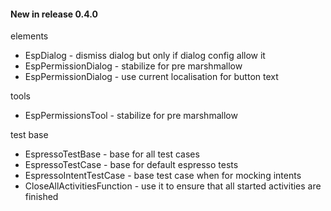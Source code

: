 #### New in release 0.4.0

elements

* EspDialog - dismiss dialog but only if dialog config allow it
* EspPermissionDialog - stabilize for pre marshmallow
* EspPermissionDialog - use current localisation for button text

tools

* EspPermissionsTool - stabilize for pre marshmallow

test base

* EspressoTestBase - base for all test cases
* EspressoTestCase - base for default espresso tests
* EspressoIntentTestCase - base test case when for mocking intents
* CloseAllActivitiesFunction - use it to ensure that all started activities are finished
